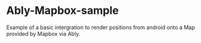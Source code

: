 # Ably-Mapbox-sample

Example of a basic intergration to render positions from android onto a Map provided by Mapbox via Ably.


